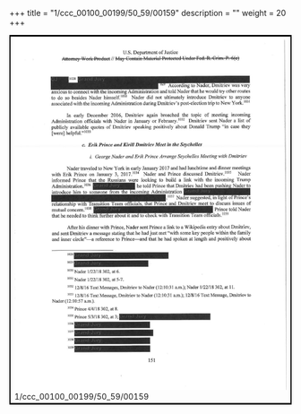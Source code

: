 +++
title = "1/ccc_00100_00199/50_59/00159"
description = ""
weight = 20
+++

<table style="border:2px solid black;max-width:800px;max-height:800px;" 
><tr><td>
<img class="center-fit-jpg"
src="/jpg_/jpg_mueller_report_searchable_159.jpg">
1/ccc_00100_00199/50_59/00159
</img></td></tr></table>
